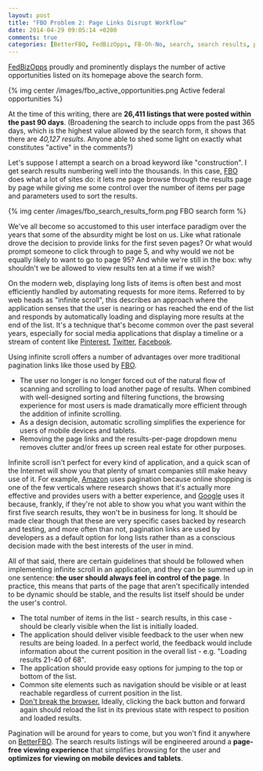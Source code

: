 ```yaml
---
layout: post
title: "FBO Problem 2: Page Links Disrupt Workflow"
date: 2014-04-29 09:05:14 +0200
comments: true
categories: [BetterFBO, FedBizOpps, FB-Oh-No, search, search results, paging, pagination, UX]
---
```

[FedBizOpps](https://www.fbo.gov) proudly and prominently displays the number of active opportunities listed on its homepage above the search form.

{% img center /images/fbo_active_opportunities.png Active federal opportunities %}

At the time of this writing, there are **26,411 listings that were posted within the past 90 days**.  (Broadening the search to include opps from the past 365 days, which is the highest value allowed by the search form, it shows that there are *40,127 results*.  Anyone able to shed some light on exactly what constitutes "active" in the comments?)

Let's suppose I attempt a search on a broad keyword like "construction". I get search results numbering well into the thousands.  In this case, [FBO](https://www.fbo.gov) does what a lot of sites do: it lets me page browse through the results page by page while giving me some control over the number of items per page and parameters used to sort the results.<!--more-->

{% img center /images/fbo_search_results_form.png FBO search form %}

We've all become so accustomed to this user interface paradigm over the years that some of the absurdity might be lost on us.  Like what rationale drove the decision to provide links for the first seven pages?  Or what would prompt someone to click through to page 5, and why would we not be equally likely to want to go to page 95?  And while we're still in the box: why shouldn't we be allowed to view results ten at a time if we wish?

On the modern web, displaying long lists of items is often best and most efficiently handled by automating requests for more items.  Referred to by web heads as "infinite scroll", this describes an approach where the application senses that the user is nearing or has reached the end of the list and responds by automatically loading and displaying more results at the end of the list.  It's a technique that's become common over the past several years, especially for social media applications that display a timeline or a stream of content like [Pinterest](https://www.pinterest.com/), [Twitter](https://twitter.com/), [Facebook](https://www.facebook.com/).

Using infinite scroll offers a number of advantages over more traditional pagination links like those used by [FBO](https://www.fbo.gov).

* The user no longer is no longer forced out of the natural flow of scanning and scrolling to load another page of results.  When combined with well-designed sorting and filtering functions, the browsing experience for most users is made dramatically more efficient through the addition of infinite scrolling.
* As a design decision, automatic scrolling simplifies the experience for users of mobile devices and tablets.
* Removing the page links and the results-per-page dropdown menu removes clutter and/or frees up screen real estate for other purposes.

Infinite scroll isn't perfect for every kind of application, and a quick scan of the Internet will show you that plenty of smart companies still make heavy use of it.  For example, [Amazon](http://www.amazon.com/) uses pagination because online shopping is one of the few verticals where research shows that it's actually more effective and provides users with a better experience, and [Google](https://www.google.com/) uses it because, frankly, if they're not able to show you what you want within the first five search results, they won't be in business for long.  It should be made clear though that these are very specific cases backed by research and testing, and more often than not, pagination links are used by developers as a default option for long lists rather than as a conscious decision made with the best interests of the user in mind.

All of that said, there are certain guidelines that should be followed when implementing infinite scroll in an application, and they can be summed up in one sentence: **the user should always feel in control of the page**.  In practice, this means that parts of the page that aren't specifically intended to be dynamic should be stable, and the results list itself should be under the user's control.

* The total number of items in the list - search results, in this case - should be clearly visible when the list is initially loaded.
* The application should deliver visible feedback to the user when new results are being loaded.  In a perfect world, the feedback would include information about the current position in the overall list - e.g. "Loading results 21-40 of 68".
* The application should provide easy options for jumping to the top or bottom of the list.
* Common site elements such as navigation should be visible or at least reachable regardless of current position in the list.
* [Don't break the browser.](/blog/2014/fbo-problem-1-dont-break-the-browser/)  Ideally, clicking the back button and forward again should reload the list in its previous state with respect to position and loaded results.

Pagination will be around for years to come, but you won't find it anywhere on [BetterFBO](http://betterfbo.com/).  The search results listings will be engineered around a **page-free viewing experience** that simplifies browsing for the user and **optimizes for viewing on mobile devices and tablets**.
